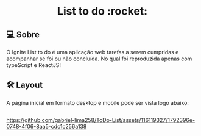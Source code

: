 <p align="center">
  <h1 align="center">List to do :rocket:</h1>
</p>


## 💻 Sobre
O Ignite List to do é uma aplicação web tarefas a serem cumpridas e acompanhar se foi ou não concluída. No qual foi reproduzida apenas com typeScript e ReactJS!

## 🛠 Layout
A página inicial em formato desktop e mobile pode ser vista logo abaixo:

<p align="center" style="display: flex; align-items: flex-start; justify-content: center;">
   
https://github.com/gabriel-lima258/ToDo-List/assets/116119327/1792396e-0748-4f06-8aa5-cdc1c256a138

</p>






